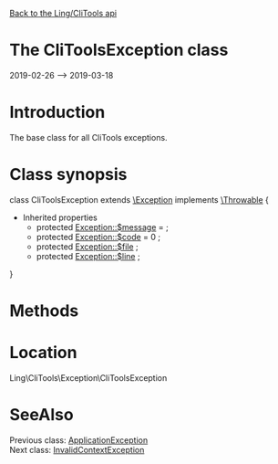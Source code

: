 [Back to the Ling/CliTools api](https://github.com/lingtalfi/CliTools/blob/master/doc/api/Ling/CliTools.md)



The CliToolsException class
================
2019-02-26 --> 2019-03-18






Introduction
============

The base class for all CliTools exceptions.



Class synopsis
==============


class <span class="pl-k">CliToolsException</span> extends [\Exception](http://php.net/manual/en/class.exception.php) implements [\Throwable](http://php.net/manual/en/class.throwable.php) {

- Inherited properties
    - protected  [Exception::$message](#property-message) =  ;
    - protected  [Exception::$code](#property-code) = 0 ;
    - protected  [Exception::$file](#property-file) ;
    - protected  [Exception::$line](#property-line) ;

}






Methods
==============






Location
=============
Ling\CliTools\Exception\CliToolsException


SeeAlso
==============
Previous class: [ApplicationException](https://github.com/lingtalfi/CliTools/blob/master/doc/api/Ling/CliTools/Exception/ApplicationException.md)<br>Next class: [InvalidContextException](https://github.com/lingtalfi/CliTools/blob/master/doc/api/Ling/CliTools/Exception/InvalidContextException.md)<br>
